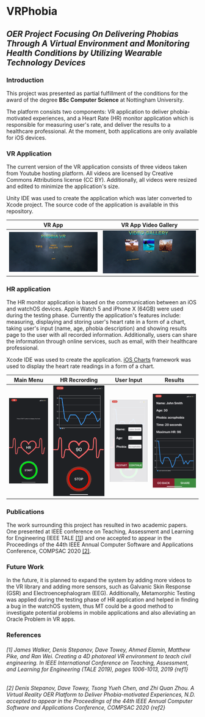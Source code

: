# **VRPhobia**
## **_OER Project Focusing On Delivering Phobias Through A Virtual Environment and Monitoring Health Conditions by Utilizing Wearable Technology Devices_**

### Introduction
This project was presented as partial fulfillment of the conditions for the award of the degree **BSc Computer Science** at Nottingham University.

The platform consists two components: VR application to deliver phobia-motivated experiences, and a Heart Rate (HR) monitor application which is responsible for measuring user's rate, and deliver the results to a healthcare professional. At the moment, both applications are only available for iOS devices.

### VR Application

The current version of the VR application consists of three videos taken from Youtube hosting platform. All videos are licensed by Creative Commons Attributions license (CC BY). Additionally, all videos were resized and edited to minimize the application's size.

Unity IDE was used to create the application which was later converted to Xcode project. The source code of the application is available in this repository.

|          VR App             |  VR App Video Gallery    |  
|:---------------------------:|:------------------------:|
![](images/vrmainmenu.png)        |![](/images/vr2.png)  

### HR application

The HR monitor application is based on the communication between an iOS and watchOS devices. Apple Watch 5 and iPhone X (64GB) were used during the testing phase. Currently the application's features include: measuring, displaying and storing user's heart rate in a form of a chart, taking user's input (name, age, phobia description) and showing results page to the user with all recorded information. Additionally, users can share the information through online services, such as email, with their healthcare professional.

Xcode IDE was used to create the application. [iOS Charts](https://github.com/danielgindi/Charts) framework was used to display the heart rate readings in a form of a chart.

|Main Menu|HR Recrording|User Input|Results|
|:-:|:-:|:-:|:-:|
![](images/hr1.png)|![](/images/hr2.png)|![](images/hr3.png)|![](/images/hr4.png)

### Publications
The work surrounding this project has resulted in two academic papers. One presented at IEEE conference on Teaching, Assessment and Learning for Engineering (IEEE TALE [[1]](#ref1)) and one accepted to appear in the Proceedings of the 44th IEEE Annual Computer Software and Applications Conference, COMPSAC 2020 [[2]](#ref2).

### Future Work
In the future, it is planned to expand the system by adding more videos to the VR library and adding more sensors, such as Galvanic Skin Response (GSR) and Electroencephalogram (EEG). Additionally, Metamorphic Testing was applied during the testing phase of HR application and helped in finding a bug in the watchOS system, thus MT could be a good method to investigate potential problems in mobile applications and also alleviating an Oracle Problem in VR apps.

### References
###### [1] James Walker, Denis Stepanov, Dave Towey, Ahmed Elamin, Matthew Pike, and Ran Wei. Creating a 4D photoreal VR environment to teach civil engineering. In IEEE International Conference on Teaching, Assessment, and Learning for Engineering (TALE 2019), pages 1006-1013, 2019 {ref1}

###### [2] Denis Stepanov, Dave Towey, Tsong Yueh Chen, and Zhi Quan Zhou. A Virtual Reality OER Platform to Deliver Phobia-motivated Experiences, N.D. accepted to appear in the Proceedings of the 44th IEEE Annual Computer Software and Applications Conference, COMPSAC 2020 {ref2}
